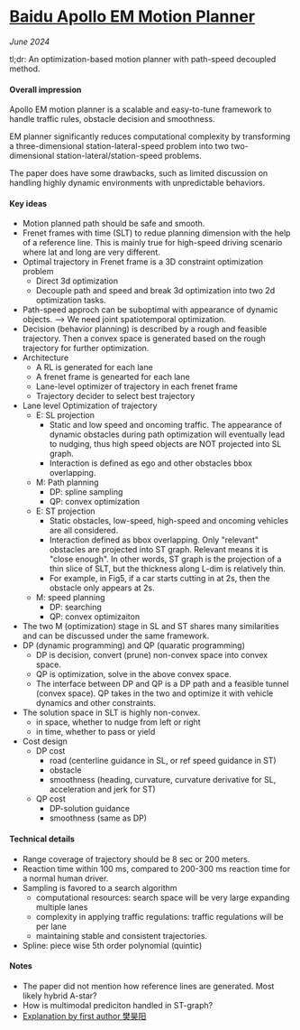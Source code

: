 # [Baidu Apollo EM Motion Planner](https://arxiv.org/abs/1807.08048)

_June 2024_

tl;dr: An optimization-based motion planner with path-speed decoupled method.

#### Overall impression
Apollo EM motion planner is a scalable and easy-to-tune framework to handle traffic rules, obstacle decision and smoothness.

EM planner significantly reduces computational complexity by transforming a three-dimensional station-lateral-speed problem into two two- dimensional station-lateral/station-speed problems.

The paper does have some drawbacks, such as limited discussion on handling highly dynamic environments with unpredictable behaviors.

#### Key ideas
- Motion planned path should be safe and smooth.
- Frenet frames with time (SLT) to redue planning dimension with the help of a reference line. This is mainly true for high-speed driving scenario where lat and long are very different.
- Optimal trajectory in Frenet frame is a 3D constraint optimization problem
	- Direct 3d optimization
	- Decouple path and speed and break 3d optimization into two 2d optimization tasks.
- Path-speed approch can be suboptimal with appearance of dynamic objects. --> We need joint spatiotemporal optimization.
- Decision (behavior planning) is described by a rough and feasible trajectory. Then a convex space is generated based on the rough trajectory for further optimization.
- Architecture
	- A RL is generated for each lane
	- A frenet frame is genearted for each lane
	- Lane-level optimizer of trajectory in each frenet frame
	- Trajectory decider to select best trajectory
- Lane level Optimization of trajectory
	- E: SL projection
		- Static and low speed and oncoming traffic. The appearance of dynamic obstacles during path optimization will eventually lead to nudging, thus  high speed objects are NOT projected into SL graph.
		- Interaction is defined as ego and other obstacles bbox overlapping.
	- M: Path planning
		- DP: spline sampling
		- QP: convex optimization
	- E: ST projection
		- Static obstacles, low-speed, high-speed and oncoming vehicles are all considered.
		- Interaction defined as bbox overlapping. Only "relevant" obstacles are projected into ST graph. Relevant means it is "close enough". In other words, ST graph is the projection of a thin slice of SLT, but the thickness along L-dim is relatively thin.
		- For example, in Fig5, if a car starts cutting in at 2s, then the obstacle only appears at 2s. 
	- M: speed planning
		- DP: searching
		- QP: convex optimizaiton 
- The two M (optimization) stage in SL and ST shares many similarities and can be discussed under the same framework. 
- DP (dynamic programming) and QP (quaratic programming)
	- DP is decision, convert (prune) non-convex space into convex space.
	- QP is optimization, solve in the above convex space.
	- The interface between DP and QP is a DP path and a feasible tunnel (convex space). QP takes in the two and optimize it with vehicle dynamics and other constraints. 
- The solution space in SLT is highly non-convex.
	- in space, whether to nudge from left or right
	- in time, whether to pass or yield
- Cost design
	- DP cost
		- road (centerline guidance in SL, or ref speed guidance in ST)
		- obstacle
		- smoothness (heading, curvature, curvature derivative for SL, acceleration and jerk for ST)
	- QP cost
		- DP-solution guidance
		- smoothness (same as DP)

#### Technical details
- Range coverage of trajectory should be 8 sec or 200 meters. 
- Reaction time within 100 ms, compared to 200-300 ms reaction time for a normal human driver. 
- Sampling is favored to a search algorithm
	- computational resources: search space will be very large expanding multiple lanes
	- complexity in applying traffic regulations: traffic regulations will be per lane
	- maintaining stable and consistent trajectories.
- Spline: piece wise 5th order polynomial (quintic)

#### Notes
- The paper did not mention how reference lines are generated. Most likely hybrid A-star?
- How is multimodal prediciton handled in ST-graph?
- [Explanation by first author 樊昊阳](https://zhuanlan.zhihu.com/p/199719517)